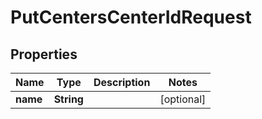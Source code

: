 # PutCentersCenterIdRequest

## Properties
Name | Type | Description | Notes
------------ | ------------- | ------------- | -------------
**name** | **String** |  |  [optional]
